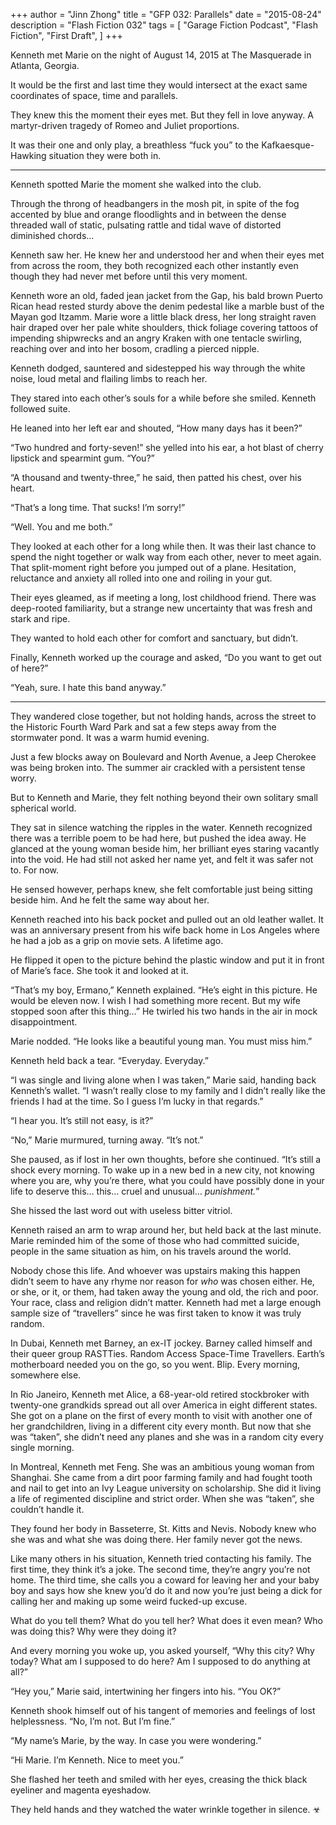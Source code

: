 +++
author = "Jinn Zhong"
title = "GFP 032: Parallels"
date = "2015-08-24"
description = "Flash Fiction 032"
tags = [
    "Garage Fiction Podcast",
    "Flash Fiction",
    "First Draft",
]
+++

Kenneth met Marie on the night of August 14, 2015 at The Masquerade in Atlanta, Georgia. 

It would be the first and last time they would intersect at the exact same coordinates of space, time and parallels. 

They knew this the moment their eyes met. But they fell in love anyway. A martyr-driven tragedy of Romeo and Juliet proportions. 

It was their one and only play, a breathless “fuck you” to the Kafkaesque-Hawking situation they were both in.

***

Kenneth spotted Marie the moment she walked into the club.

Through the throng of headbangers in the mosh pit, in spite of the fog accented by blue and orange floodlights and in between the dense threaded wall of static, pulsating rattle and tidal wave of distorted diminished chords…

Kenneth saw her. He knew her and understood her and when their eyes met from across the room, they both recognized each other instantly even though they had never met before until this very moment.

Kenneth wore an old, faded jean jacket from the Gap, his bald brown Puerto Rican head rested sturdy above the denim pedestal like a marble bust of the Mayan god Itzamm. Marie wore a little black dress, her long straight raven hair draped over her pale white shoulders, thick foliage covering tattoos of impending shipwrecks and an angry Kraken with one tentacle swirling, reaching over and into her bosom, cradling a pierced nipple.

Kenneth dodged, sauntered and sidestepped his way through the white noise, loud metal and flailing limbs to reach her.

They stared into each other’s souls for a while before she smiled. Kenneth followed suite. 

He leaned into her left ear and shouted, “How many days has it been?”

“Two hundred and forty-seven!” she yelled into his ear, a hot blast of cherry lipstick and spearmint gum. “You?”

“A thousand and twenty-three,” he said, then patted his chest, over his heart.

“That’s a long time. That sucks! I’m sorry!”

“Well. You and me both.”

They looked at each other for a long while then. It was their last chance to spend the night together or walk way from each other, never to meet again. That split-moment right before you jumped out of a plane. Hesitation, reluctance and anxiety all rolled into one and roiling in your gut.

Their eyes gleamed, as if meeting a long, lost childhood friend. There was deep-rooted familiarity, but a strange new uncertainty that was fresh and stark and ripe.

They wanted to hold each other for comfort and sanctuary, but didn’t.

Finally, Kenneth worked up the courage and asked, “Do you want to get out of here?”

“Yeah, sure. I hate this band anyway.”

***

They wandered close together, but not holding hands, across the street to the Historic Fourth Ward Park and sat a few steps away from the stormwater pond. It was a warm humid evening.

Just a few blocks away on Boulevard and North Avenue, a Jeep Cherokee was being broken into. The summer air crackled with a persistent tense worry.

But to Kenneth and Marie, they felt nothing beyond their own solitary small spherical world.

They sat in silence watching the ripples in the water. Kenneth recognized there was a terrible poem to be had here, but pushed the idea away. He glanced at the young woman beside him, her brilliant eyes staring vacantly into the void. He had still not asked her name yet, and felt it was safer not to. For now.

He sensed however, perhaps knew, she felt comfortable just being sitting beside him. And he felt the same way about her.

Kenneth reached into his back pocket and pulled out an old leather wallet. It was an anniversary present from his wife back home in Los Angeles where he had a job as a grip on movie sets. A lifetime ago.

He flipped it open to the picture behind the plastic window and put it in front of Marie’s face. She took it and looked at it.

“That’s my boy, Ermano,” Kenneth explained. “He’s eight in this picture. He would be eleven now. I wish I had something more recent. But my wife stopped soon after this thing…” He twirled his two hands in the air in mock disappointment.

Marie nodded. “He looks like a beautiful young man. You must miss him.”

Kenneth held back a tear. “Everyday. Everyday.”

“I was single and living alone when I was taken,” Marie said, handing back Kenneth’s wallet. “I wasn’t really close to my family and I didn’t really like the friends I had at the time. So I guess I’m lucky in that regards.”

“I hear you. It’s still not easy, is it?”

“No,” Marie murmured, turning away. “It’s not.”

She paused, as if lost in her own thoughts, before she continued. “It’s still a shock every morning. To wake up in a new bed in a new city, not knowing where you are, why you’re there, what you could have possibly done in your life to deserve this… this… cruel and unusual… _punishment._”

She hissed the last word out with useless bitter vitriol.

Kenneth raised an arm to wrap around her, but held back at the last minute. Marie reminded him of the some of those who had committed suicide, people in the same situation as him, on his travels around the world.

Nobody chose this life. And whoever was upstairs making this happen didn’t seem to have any rhyme nor reason for _who_ was chosen either. He, or she, or it, or them, had taken away the young and old, the rich and poor. Your race, class and religion didn’t matter. Kenneth had met a large enough sample size of “travellers” since he was first taken to know it was truly random.

In Dubai, Kenneth met Barney, an ex-IT jockey. Barney called himself and their queer group RASTTies. Random Access Space-Time Travellers. Earth’s motherboard needed you on the go, so you went. Blip. Every morning, somewhere else. 

In Rio Janeiro, Kenneth met Alice, a 68-year-old retired stockbroker with twenty-one grandkids spread out all over America in eight different states. She got on a plane on the first of every month to visit with another one of her grandchildren, living in a different city every month. But now that she was “taken”, she didn’t need any planes and she was in a random city every single morning.

In Montreal, Kenneth met Feng. She was an ambitious young woman from Shanghai. She came from a dirt poor farming family and had fought tooth and nail to get into an Ivy League university on scholarship. She did it living a life of regimented discipline and strict order. When she was “taken”, she couldn’t handle it.

They found her body in Basseterre, St. Kitts and Nevis. Nobody knew who she was and what she was doing there. Her family never got the news.

Like many others in his situation, Kenneth tried contacting his family. The first time, they think it’s a joke. The second time, they’re angry you’re not home. The third time, she calls you a coward for leaving her and your baby boy and says how she knew you’d do it and now you’re just being a dick for calling her and making up some weird fucked-up excuse.

What do you tell them? What do you tell her? What does it even mean? Who was doing this? Why were they doing it?

And every morning you woke up, you asked yourself, “Why this city? Why today? What am I supposed to do here? Am I supposed to do anything at all?”

“Hey you,” Marie said, intertwining her fingers into his. “You OK?”

Kenneth shook himself out of his tangent of memories and feelings of lost helplessness. “No, I’m not. But I’m fine.”

“My name’s Marie, by the way. In case you were wondering.”

“Hi Marie. I’m Kenneth. Nice to meet you.”

She flashed her teeth and smiled with her eyes, creasing the thick black eyeliner and magenta eyeshadow.

They held hands and they watched the water wrinkle together in silence. ☣
